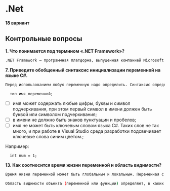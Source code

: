 # .Net
**18 вариант**

## Контрольные вопросы
**1. Что понимается под термином «.NET Framework»?**
```bash
.NET Framework — программная платформа, выпущенная компанией Microsoft в 2002 году. Основой платформы является общеязыковая среда исполнения Common Language Runtime (CLR), которая подходит для разных языков программирования. Функциональные возможности CLR доступны в любых языках программирования, использующих эту среду.
```
**7. Приведите обобщенный синтаксис инициализации переменной на
языке C#.**
```bash
Перед использованием любую переменную надо определить. Синтаксис определения переменной выглядит следующим образом:
```
```ShellSession
  тип имя_переменной;
```
- [ ] имя может содержать любые цифры, буквы и символ подчеркивания, при этом первый символ в имени должен быть буквой или символом подчеркивания;
- [ ] в имени не должно быть знаков пунктуации и пробелов;
- [ ] имя не может быть ключевым словом языка C#. Таких слов не так много, и при работе в Visual Studio среда разработки подсвечивает ключевые слова синим цветом.;

Например:
```ShellSession
  int num = 1;
```

**13. Как соотносится время жизни переменной и область видимости?**
```bash
Время жизни переменной может быть глобальным и локальным. Переменная с глобальным временем жизни характеризуется тем, что в течение всего времени выполнения программы с ней ассоциирована ячейка памяти и значение. Переменной с локальным временем жизни выделяется новая ячейка памяти при каждом входе в блок, в котором она определена или объявлена. Время жизни функции всегда глобально.

Область видимости объекта (переменной или функции) определяет, в каких участках программы допустимо использование имени этого объекта.
```


